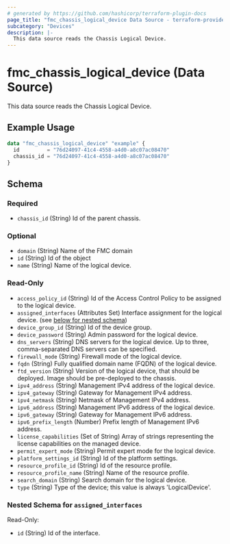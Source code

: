 ```yaml
---
# generated by https://github.com/hashicorp/terraform-plugin-docs
page_title: "fmc_chassis_logical_device Data Source - terraform-provider-fmc"
subcategory: "Devices"
description: |-
  This data source reads the Chassis Logical Device.
---
```


# fmc_chassis_logical_device (Data Source)

This data source reads the Chassis Logical Device.

## Example Usage

```terraform
data "fmc_chassis_logical_device" "example" {
  id         = "76d24097-41c4-4558-a4d0-a8c07ac08470"
  chassis_id = "76d24097-41c4-4558-a4d0-a8c07ac08470"
}
```

<!-- schema generated by tfplugindocs -->
## Schema

### Required

- `chassis_id` (String) Id of the parent chassis.

### Optional

- `domain` (String) Name of the FMC domain
- `id` (String) Id of the object
- `name` (String) Name of the logical device.

### Read-Only

- `access_policy_id` (String) Id of the Access Control Policy to be assigned to the logical device.
- `assigned_interfaces` (Attributes Set) Interface assignment for the logical device. (see [below for nested schema](#nestedatt--assigned_interfaces))
- `device_group_id` (String) Id of the device group.
- `device_password` (String) Admin password for the logical device.
- `dns_servers` (String) DNS servers for the logical device. Up to three, comma-separated DNS servers can be specified.
- `firewall_mode` (String) Firewall mode of the logical device.
- `fqdn` (String) Fully qualified domain name (FQDN) of the logical device.
- `ftd_version` (String) Version of the logical device, that should be deployed. Image should be pre-deployed to the chassis.
- `ipv4_address` (String) Management IPv4 address of the logical device.
- `ipv4_gateway` (String) Gateway for Management IPv4 address.
- `ipv4_netmask` (String) Netmask of Management IPv4 address.
- `ipv6_address` (String) Management IPv6 address of the logical device.
- `ipv6_gateway` (String) Gateway for Management IPv6 address.
- `ipv6_prefix_length` (Number) Prefix length of Management IPv6 address.
- `license_capabilities` (Set of String) Array of strings representing the license capabilities on the managed device.
- `permit_expert_mode` (String) Permit expert mode for the logical device.
- `platform_settings_id` (String) Id of the platform settings.
- `resource_profile_id` (String) Id of the resource profile.
- `resource_profile_name` (String) Name of the resource profile.
- `search_domain` (String) Search domain for the logical device.
- `type` (String) Type of the device; this value is always 'LogicalDevice'.

<a id="nestedatt--assigned_interfaces"></a>
### Nested Schema for `assigned_interfaces`

Read-Only:

- `id` (String) Id of the interface.
